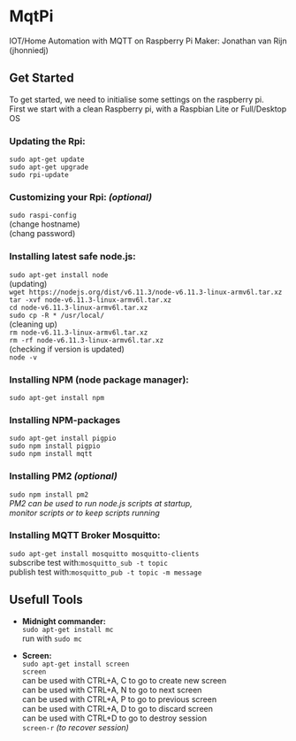 # MqtPi
IOT/Home Automation with MQTT on Raspberry Pi
Maker: Jonathan van Rijn (jhonniedj)

## Get Started
To get started, we need to initialise some settings on the raspberry pi.
<br>First we start with a clean Raspberry pi, with a Raspbian Lite or Full/Desktop OS

### **Updating the Rpi**:
`sudo apt-get update`
<br>`sudo apt-get upgrade`
<br>`sudo rpi-update`

### **Customizing your Rpi:** *(optional)*
`sudo raspi-config`
<br>(change hostname)
<br>(chang password)

### **Installing latest safe node.js:**
`sudo apt-get install node`
<br>(updating)
<br>`wget https://nodejs.org/dist/v6.11.3/node-v6.11.3-linux-armv6l.tar.xz`
<br>`tar -xvf node-v6.11.3-linux-armv6l.tar.xz`
<br>`cd node-v6.11.3-linux-armv6l.tar.xz`
<br>`sudo cp -R * /usr/local/`
<br>(cleaning up)
<br>`rm node-v6.11.3-linux-armv6l.tar.xz`
<br>`rm -rf node-v6.11.3-linux-armv6l.tar.xz`
<br>(checking if version is updated)
<br>`node -v`

### **Installing NPM (node package manager):**
`sudo apt-get install npm`
### **Installing NPM-packages**
`sudo apt-get install pigpio`
<br>`sudo npm install pigpio `
<br>`sudo npm install mqtt`
### **Installing PM2** *(optional)*
`sudo npm install pm2`
<br>*PM2 can be used to run node.js scripts at startup,*
<br>*monitor scripts or to keep scripts running*

### **Installing MQTT Broker Mosquitto:**
`sudo apt-get install mosquitto mosquitto-clients`
<br>subscribe test with:`mosquitto_sub -t topic`
<br>publish test with:`mosquitto_pub -t topic -m message`

## Usefull Tools
- **Midnight commander:**
<br>`sudo apt-get install mc`
<br>run with `sudo mc`

- **Screen:**
<br>`sudo apt-get install screen`
<br>`screen`
<br>can be used with CTRL+A, C to go to create new screen
<br>can be used with CTRL+A, N to go to next screen
<br>can be used with CTRL+A, P to go to previous screen
<br>can be used with CTRL+A, D to go to discard screen
<br>can be used with CTRL+D to go to destroy session
<br>`screen-r` *(to recover session)*

